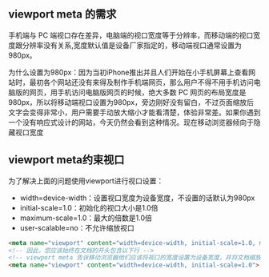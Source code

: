 
## viewport meta 的需求
手机端与 PC 端视口存在差异，电脑端的视口宽度等于分辨率，而移动端的视口宽度跟分辨率没有关系,宽度默认值是设备厂家指定的，移动端视口通常设置为980px。

为什么设置为980px：因为当初iPhone推出并且人们开始在小手机屏幕上查看网站时，最初各个网站还没有来得及制作手机端网页，那么用户不得不用手机访问电脑版的网页，用手机访问电脑版网页的时候，绝大多数 PC 网页的布局宽度是980px，所以将移动端视口设置为980px，旁边刚好没有留白，不过页面缩放后文字会变得非常小，用户需要手动放大缩小才能看清楚，体验非常差。如果你遇到一个没有响应式设计的网站，今天仍然会看到这种情况。现在移动浏览器倾向于隐藏视口宽度

## viewport meta约束视口
为了解决上面的问题使用viewport进行视口设置：
* width=device-width：设置视口宽度为设备宽度，不设置的话默认为980px
* initial-scale=1.0：初始化的视口大小是1.0倍
* maximum-scale=1.0：最大的倍数是1.0倍
* user-scalable=no：不允许缩放视口

```html
<meta name="viewport" content="width=device-width, initial-scale=1.0, maximum-scale=1.0, user-scalable=0" />
<!-- 因此，您应该始终在文档的开头包含以下行 -->
<!-- viewport meta 告诉移动浏览器他们应该将视口的宽度设置为设备宽度，并将文档缩放到其预期大小的100％ -->
<meta name="viewport" content="width=device-width, initial-scale=1.0">
```


